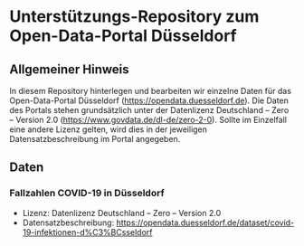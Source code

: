 # Unterstützungs-Repository zum Open-Data-Portal Düsseldorf

## Allgemeiner Hinweis
In diesem Repository hinterlegen und bearbeiten wir einzelne Daten für das Open-Data-Portal Düsseldorf (https://opendata.duesseldorf.de).
Die Daten des Portals stehen grundsätzlich unter der Datenlizenz Deutschland – Zero – Version 2.0 (https://www.govdata.de/dl-de/zero-2-0). Sollte im Einzelfall eine andere Lizenz gelten, wird dies in der jeweiligen Datensatzbeschreibung im Portal angegeben.

## Daten

### Fallzahlen COVID-19 in Düsseldorf
* Lizenz: Datenlizenz Deutschland – Zero – Version 2.0
* Datensatzbeschreibung: https://opendata.duesseldorf.de/dataset/covid-19-infektionen-d%C3%BCsseldorf
